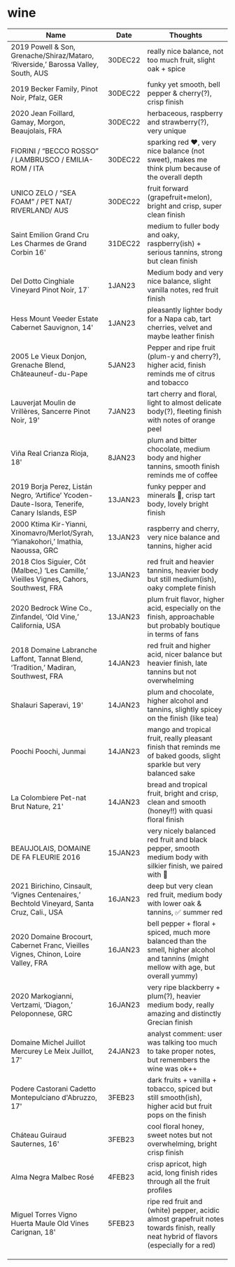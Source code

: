 # wine

| Name | Date | Thoughts |
| --- | --- | --- |
| 2019 Powell & Son, Grenache/Shiraz/Mataro, ‘Riverside,’ Barossa Valley, South, AUS | 30DEC22 | really nice balance, not too much fruit, slight oak + spice |
| 2019 Becker Family, Pinot Noir, Pfalz, GER | 30DEC22 | funky yet smooth, bell pepper & cherry(?), crisp finish |
| 2020 Jean Foillard, Gamay, Morgon, Beaujolais, FRA | 30DEC22 | herbaceous, raspberry and strawberry(?), very unique |
| FIORINI / “BECCO ROSSO” / LAMBRUSCO / EMILIA-ROM / ITA | 30DEC22 | sparking red ♥️, very nice balance (not sweet), makes me think plum because of the overall depth |
| UNICO ZELO / “SEA FOAM” / PET NAT/ RIVERLAND/ AUS | 30DEC22 | fruit forward (grapefruit+melon), bright and crisp, super clean finish |
| Saint Emilion Grand Cru Les Charmes de Grand Corbin 16' | 31DEC22 | medium to fuller body and oaky, raspberry(ish) + serious tannins, strong but clean finish |
| Del Dotto Cinghiale Vineyard Pinot Noir, 17` | 1JAN23 | Medium body and very nice balance, slight vanilla notes, red fruit finish |
| Hess Mount Veeder Estate Cabernet Sauvignon, 14' | 1JAN23 | pleasantly lighter body for a Napa cab, tart cherries, velvet and maybe leather finish |
| 2005 Le Vieux Donjon, Grenache Blend, Châteauneuf-du-Pape | 5JAN23 | Pepper and ripe fruit (plum-y and cherry?), higher acid, finish reminds me of citrus and tobacco |
| Lauverjat Moulin de Vrillères, Sancerre Pinot Noir, 19' | 7JAN23 | tart cherry and floral, light to almost delicate body(?), fleeting finish with notes of orange peel |
| Viña Real Crianza Rioja, 18' | 8JAN23 | plum and bitter chocolate, medium body and higher tannins, smooth finish reminds me of coffee |
| 2019 Borja Perez, Listán Negro, ‘Artifice’ Ycoden-Daute-Isora, Tenerife, Canary Islands, ESP | 13JAN23 | funky pepper and minerals 🤘, crisp tart body, lovely bright finish |
| 2000 Ktima Kir-Yianni, Xinomavro/Merlot/Syrah, ‘Yianakohori,’ Imathia, Naoussa, GRC | 13JAN23 | raspberry and cherry, very nice balance and tannins, higher acid |
| 2018 Clos Siguier, Côt (Malbec,) ‘Les Camille,’ Vieilles Vignes, Cahors, Southwest, FRA | 13JAN23 | red fruit and heavier tannins, heavier body but still medium(ish), oaky complete finish|
| 2020 Bedrock Wine Co., Zinfandel, ‘Old Vine,’ California, USA | 13JAN23 | plum fruit flavor, higher acid, especially on the finish, approachable but probably boutique in terms of fans |
| 2018 Domaine Labranche Laffont, Tannat Blend, ‘Tradition,’ Madiran, Southwest, FRA  | 14JAN23 | red fruit and higher acid, nicer balance but heavier finish, late tannins but not overwhelming |
| Shalauri Saperavi, 19' | 14JAN23 | plum and chocolate, higher alcohol and tannins, slightly spicey on the finish (like tea) |
| Poochi Poochi, Junmai | 14JAN23 | mango and tropical fruit, really pleasant finish that reminds me of baked goods, slight sparkle but very balanced sake |
| La Colombiere Pet-nat Brut Nature, 21' | 14JAN23 | bread and tropical fruit, bright and crisp, clean and smooth (honey!!) with quasi floral finish |
| BEAUJOLAIS, DOMAINE DE FA FLEURIE 2016 | 15JAN23 | very nicely balanced red fruit and black pepper, smooth medium body with silkier finish, we paired with 🍣 |
| 2021 Birichino, Cinsault, ‘Vignes Centenaires,’ Bechtold Vineyard, Santa Cruz, Cali., USA | 16JAN23 | deep but very clean red fruit, medium body with lower oak & tannins, ✅ summer red | 
| 2020 Domaine Brocourt, Cabernet Franc, Vieilles Vignes, Chinon, Loire Valley, FRA | 16JAN23 | bell pepper + floral + spiced, much more balanced than the smell, higher alcohol and tannins (might mellow with age, but overall yummy)|
| 2020 Markogianni, Vertzami, ‘Diagon,’ Peloponnese, GRC | 16JAN23 | very ripe blackberry + plum(?), heavier medium body, really amazing and distinctly Grecian finish |
| Domaine Michel Juillot Mercurey Le Meix Juillot, 17' | 24JAN23 | analyst comment: user was talking too much to take proper notes, but remembers the wine was ok++ |
| Podere Castorani Cadetto Montepulciano d'Abruzzo, 17' | 3FEB23 | dark fruits + vanilla + tobacco, spiced but still smooth(ish), higher acid but fruit pops on the finish |
| Cháteau Guiraud Sauternes, 16' | 3FEB23 | cool floral honey, sweet notes but not overwhelming, bright crisp finish |
| Alma Negra Malbec Rosé | 4FEB23 | crisp apricot, high acid, long finish rides through all the fruit profiles |
| Miguel Torres Vigno Huerta Maule Old Vines Carignan, 18' | 5FEB23 | ripe red fruit and (white) pepper, acidic almost grapefruit notes towards finish, really neat hybrid of flavors (especially for a red) |
|  |  |  |
|  |  |  |
|  |  |  |
